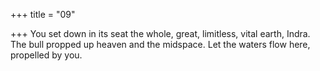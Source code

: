 +++
title = "09"

+++
You set down in its seat the whole, great, limitless, vital earth, Indra. The bull propped up heaven and the midspace. Let the waters flow here,  propelled by you.  